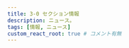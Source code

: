 ```yaml
---
title: 3-0 セクション情報
description: ニュース。
tags: [情報, ニュース]
custom_react_root: true # コメント有無
---
```


